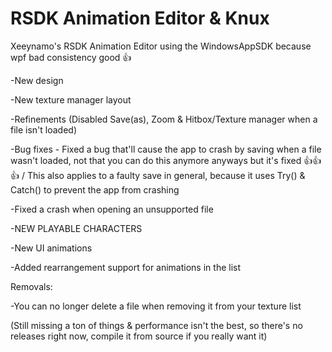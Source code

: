# RSDK Animation Editor & Knux
Xeeynamo's RSDK Animation Editor using the WindowsAppSDK because wpf bad consistency good 👍

-New design

-New texture manager layout

-Refinements (Disabled Save(as), Zoom & Hitbox/Texture manager when a file isn't loaded)

-Bug fixes - Fixed a bug that'll cause the app to crash by saving when a file wasn't loaded, not that you can do this anymore anyways but it's fixed 👍👍👍 / This also applies to a faulty save in general, because it uses Try() & Catch() to prevent the app from crashing

-Fixed a crash when opening an unsupported file

-NEW PLAYABLE CHARACTERS

-New UI animations

-Added rearrangement support for animations in the list

Removals:

-You can no longer delete a file when removing it from your texture list







(Still missing a ton of things & performance isn't the best, so there's no releases right now, compile it from source if you really want it)
